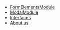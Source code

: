 - [FormElementsModule](form-elements-module.md)
- [ModalModule](modal-module.md)
- [Interfaces](interfaces.md)
- [About us](about-us.md)
